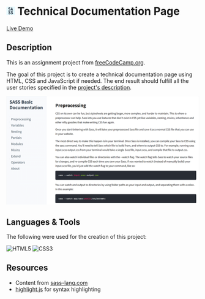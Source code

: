 # <img src="assets/favicon.png" width="22"/> Technical Documentation Page

[Live Demo](https://constPardalos.github.io/technical-documentation-page/)

## Description

This is an assignment project from [freeCodeCamp.org](https://www.freecodecamp.org/).

The goal of this project is to create a technical documentation page using HTML, CSS and JavaScript if needed.
The end result should fulfill all the user stories specified in the [project's description](https://www.freecodecamp.org/learn/responsive-web-design/responsive-web-design-projects/build-a-technical-documentation-page).

<img src="assets/preview.png" />

## Languages & Tools

The following were used for the creation of this project:

<p>
<img src="https://cdn.jsdelivr.net/gh/devicons/devicon/icons/html5/html5-original.svg" width="60" title="HTML5" />
<img src="https://cdn.jsdelivr.net/gh/devicons/devicon/icons/css3/css3-original.svg" width="60" title="CSS3" />
</p>

## Resources

* Content from [sass-lang.com](https://sass-lang.com/)
* [highlight.js](https://highlightjs.org/) for syntax highlighting
